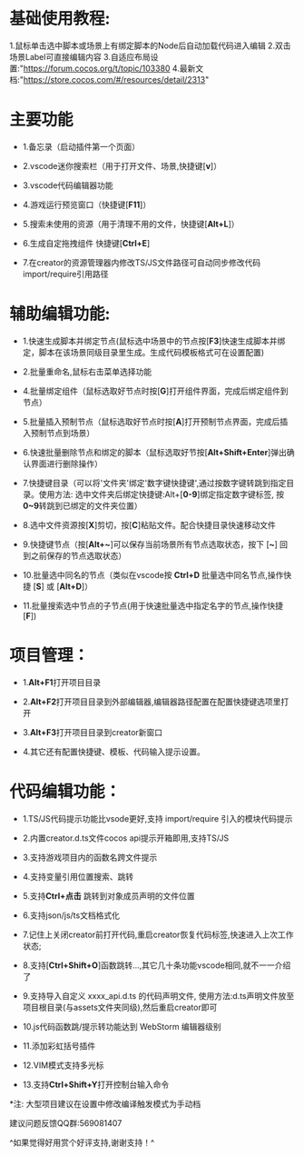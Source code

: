 
# 基础使用教程:
1.鼠标单击选中脚本或场景上有绑定脚本的Node后自动加载代码进入编辑
2.双击场景Label可直接编辑内容
3.自适应布局设置:"https://forum.cocos.org/t/topic/103380
4.最新文档:"https://store.cocos.com/#/resources/detail/2313"

# 主要功能
- 1.备忘录（启动插件第一个页面）

- 2.vscode迷你搜索栏（用于打开文件、场景,快捷键[**v**]）

- 3.vscode代码编辑器功能

- 4.游戏运行预览窗口（快捷键[**F11**]）

- 5.搜索未使用的资源（用于清理不用的文件，快捷键[**Alt+L**]）

- 6.生成自定拖拽组件 快捷键[**Ctrl+E**]

- 7.在creator的资源管理器内修改TS/JS文件路径可自动同步修改代码import/require引用路径

# 辅助编辑功能:
- 1.快速生成脚本并绑定节点(鼠标选中场景中的节点按[**F3**]快速生成脚本并绑定，脚本在该场景同级目录里生成。生成代码模板格式可在设置配置)

- 2.批量重命名,鼠标右击菜单选择功能

- 4.批量绑定组件（鼠标选取好节点时按[**G**]打开组件界面，完成后绑定组件到节点）

- 5.批量插入预制节点（鼠标选取好节点时按[**A**]打开预制节点界面，完成后插入预制节点到场景）

- 6.快速批量删除节点和绑定的脚本（鼠标选取好节按[**Alt+Shift+Enter**]弹出确认界面进行删除操作）

- 7.快捷键目录（可以将'文件夹'绑定'数字键快捷键',通过按数字键转跳到指定目录。使用方法:
选中文件夹后绑定快捷键:Alt+[**0-9**]绑定指定数字键标签, 按**0~9**转跳到已绑定的文件夹位置）

- 8.选中文件资源按[**X**]剪切，按[**C**]粘贴文件。配合快捷目录快速移动文件

- 9.快捷键节点（按[**Alt+\~**]可以保存当前场景所有节点选取状态，按下 [**\~**] 回到之前保存的节点选取状态）

- 10.批量选中同名的节点（类似在vscode按 **Ctrl+D** 批量选中同名节点,操作快捷 [**S**] 或 [**Alt+D**]）

- 11.批量搜索选中节点的子节点(用于快速批量选中指定名字的节点,操作快捷[**F**])


# 项目管理：
- 1.**Alt+F1**打开项目目录

- 2.**Alt+F2**打开项目目录到外部编辑器,编辑器路径配置在配置快捷键选项里打开

- 3.**Alt+F3**打开项目目录到creator新窗口

- 4.其它还有配置快捷键、模板、代码输入提示设置。


# 代码编辑功能：

- 1.TS/JS代码提示功能比vsode更好,支持 import/require 引入的模块代码提示

- 2.内置creator.d.ts文件cocos api提示开箱即用,支持TS/JS

- 3.支持游戏项目内的函数名跨文件提示

- 4.支持变量引用位置搜索、跳转

- 5.支持**Ctrl+点击** 跳转到对象成员声明的文件位置

- 6.支持json/js/ts文档格式化

- 7.记住上关闭creator前打开代码,重启creator恢复代码标签,快速进入上次工作状态;

- 8.支持[**Ctrl+Shift+O**]函数跳转...,其它几十条功能vscode相同,就不一一介绍了

- 9.支持导入自定义 xxxx_api.d.ts 的代码声明文件,
 使用方法:d.ts声明文件放至项目根目录(与assets文件夹同级),然后重启creator即可

- 10.js代码函数跳/提示转功能达到 WebStorm 编辑器级别

- 11.添加彩虹括号插件

- 12.VIM模式支持多光标

- 13.支持**Ctrl+Shift+Y**打开控制台输入命令

*注: 大型项目建议在设置中修改编译触发模式为手动档

建议问题反馈QQ群:569081407

^如果觉得好用赏个好评支持,谢谢支持！^
